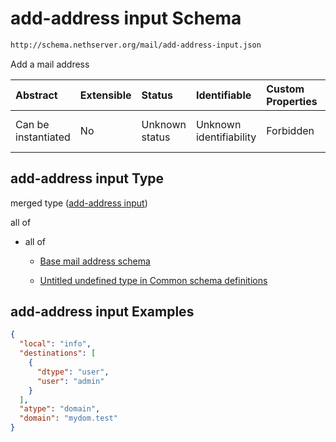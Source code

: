 # add-address input Schema

```txt
http://schema.nethserver.org/mail/add-address-input.json
```

Add a mail address

| Abstract            | Extensible | Status         | Identifiable            | Custom Properties | Additional Properties | Access Restrictions | Defined In                                                                   |
| :------------------ | :--------- | :------------- | :---------------------- | :---------------- | :-------------------- | :------------------ | :--------------------------------------------------------------------------- |
| Can be instantiated | No         | Unknown status | Unknown identifiability | Forbidden         | Allowed               | none                | [add-address-input.json](mail/add-address-input.json "open original schema") |

## add-address input Type

merged type ([add-address input](add-address-input.md))

all of

* all of

  * [Base mail address schema](mail-defs-base-mail-address-schema.md "check type definition")

  * [Untitled undefined type in Common schema definitions](mail-defs-mail-address-strict-allof-1.md "check type definition")

## add-address input Examples

```json
{
  "local": "info",
  "destinations": [
    {
      "dtype": "user",
      "user": "admin"
    }
  ],
  "atype": "domain",
  "domain": "mydom.test"
}
```
